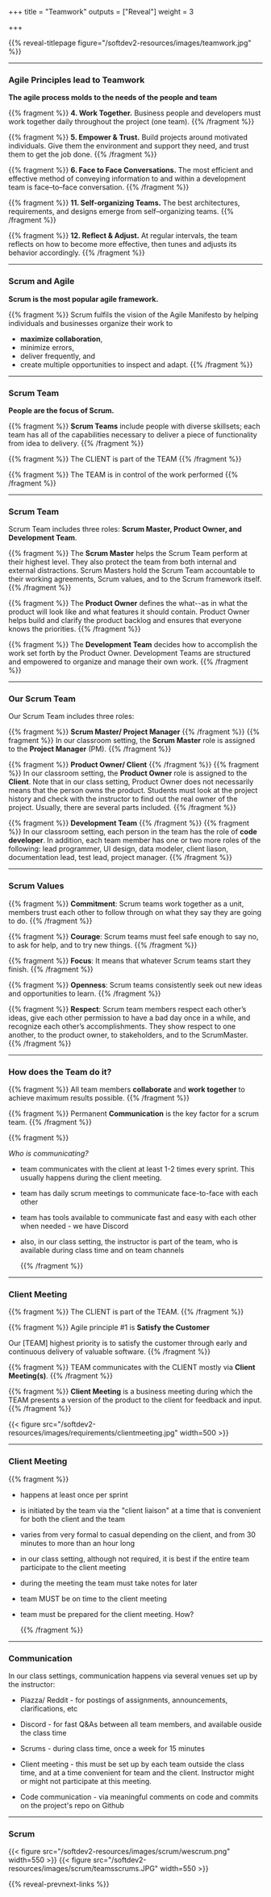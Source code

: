 +++
title = "Teamwork"
outputs = ["Reveal"]
weight = 3

+++

<!--style>p {text-align: left;} </style-->

{{% reveal-titlepage figure="/softdev2-resources/images/teamwork.jpg" %}}

---

### Agile Principles lead to Teamwork

**The agile process molds to the needs of the people and team**

{{% fragment %}} **4. Work Together.** Business people and developers must work together daily throughout the project (one team). 
{{% /fragment %}}

{{% fragment %}} **5. Empower & Trust.** Build projects around motivated individuals. Give them the environment and support they need, and trust them to get the job done. 
{{% /fragment %}}

{{% fragment %}} **6. Face to Face Conversations.** The most efficient and effective method of conveying information to and within a development team is face–to–face conversation. 
{{% /fragment %}}

{{% fragment %}} **11. Self-organizing Teams.** The best architectures, requirements, and designs emerge from self–organizing teams. 
{{% /fragment %}}

{{% fragment %}} **12. Reflect & Adjust.** At regular intervals, the team reflects on how to become more effective, then tunes and adjusts its behavior accordingly. 
{{% /fragment %}}

---

### Scrum and Agile

**Scrum is the most popular agile framework.**

{{% fragment %}} Scrum fulfils the vision of the Agile Manifesto by helping individuals and businesses organize their work to 
* **maximize collaboration**, 
* minimize errors, 
* deliver frequently, and 
* create multiple opportunities to inspect and adapt.
{{% /fragment %}}

---

### Scrum Team

**People are the focus of Scrum.**

{{% fragment %}} **Scrum Teams** include people with diverse skillsets; each team has all of the capabilities necessary to deliver a piece of functionality from idea to delivery. {{% /fragment %}}

{{% fragment %}}
The CLIENT is part of the TEAM
{{% /fragment %}}

{{% fragment %}}
The TEAM is in control of the work performed
{{% /fragment %}}

---

### Scrum Team

Scrum Team includes three roles: **Scrum Master, Product Owner, and Development Team**. 

{{% fragment %}} The **Scrum Master** helps the Scrum Team perform at their highest level. They also protect the team from both internal and external distractions. Scrum Masters hold the Scrum Team accountable to their working agreements, Scrum values, and to the Scrum framework itself.
{{% /fragment %}}

{{% fragment %}} The **Product Owner** defines the what--as in what the product will look like and what features it should contain. Product Owner helps build and clarify the product backlog and ensures that everyone knows the priorities.
{{% /fragment %}}

{{% fragment %}} The **Development Team** decides how to accomplish the work set forth by the Product Owner. Development Teams are structured and empowered to organize and manage their own work.
{{% /fragment %}}
 
---

### Our Scrum Team

Our Scrum Team includes three roles:

{{% fragment %}} **Scrum Master/ Project Manager** {{% /fragment %}} {{% fragment %}} In our classroom setting, the **Scrum Master** role is assigned to the **Project Manager** (PM). {{% /fragment %}}


{{% fragment %}} **Product Owner/ Client** {{% /fragment %}} {{% fragment %}} In our classroom setting, the **Product Owner** role is assigned to the **Client**. Note that in our class setting, Product Owner does not necessarily means that the person owns the product. Students must look at the project history and check with the instructor to find out the real owner of the project. Usually, there are several parts included. {{% /fragment %}}


{{% fragment %}} **Development Team** {{% /fragment %}}
{{% fragment %}} In our classroom setting, each person in the team has the role of **code developer**. In addition, each team member has one or two more roles of the following:  lead programmer, UI design, data modeler, client liason, documentation lead, test lead, project manager. {{% /fragment %}}

---

<section class="left-aligned">

### Scrum Values

{{% fragment %}} **Commitment**: Scrum teams work together as a unit, members trust each other to follow through on what they say they are going to do. 
{{% /fragment %}}

{{% fragment %}} **Courage**: Scrum teams must feel safe enough to say no, to ask for help, and to try new things. 
{{% /fragment %}}

{{% fragment %}} **Focus**: It means that whatever Scrum teams start they finish. 
{{% /fragment %}}

{{% fragment %}} **Openness**: Scrum teams consistently seek out new ideas and opportunities to learn. 
{{% /fragment %}}

{{% fragment %}} **Respect**: Scrum team members respect each other’s ideas, give each other permission to have a bad day once in a while, and recognize each other’s accomplishments. They show respect to one another, to the product owner, to stakeholders, and to the ScrumMaster. 
{{% /fragment %}}

</section>

---

### How does the Team do it?

{{% fragment %}} All team members **collaborate** and **work together** to achieve maximum results possible.
{{% /fragment %}}

{{% fragment %}} Permanent **Communication** is the key factor for a scrum team.
{{% /fragment %}}

{{% fragment %}} <p align='left'> <em>Who is communicating?</em>

* team communicates with the client at least 1-2 times every sprint. This usually happens during the client meeting.

* team has daily scrum meetings to communicate face-to-face with each other

* team has tools available to communicate fast and easy with each other when needed - we have Discord 

* also, in our class setting, the instructor is part of the team, who is available during class time and on team channels </p>
{{% /fragment %}}


---

### Client Meeting

{{% fragment %}} The CLIENT is part of the TEAM.
{{% /fragment %}}

{{% fragment %}} Agile principle #1 is **Satisfy the Customer** 

Our [TEAM] highest priority is to satisfy the customer through early and continuous delivery of valuable software.
{{% /fragment %}}

{{% fragment %}} TEAM communicates with the CLIENT mostly via **Client Meeting(s)**.
{{% /fragment %}}

{{% fragment %}} **Client Meeting** is a business meeting during which the TEAM presents a version of the product to the client for feedback and input.
{{% /fragment %}}

{{< figure src="/softdev2-resources/images/requirements/clientmeeting.jpg" width=500 >}}

---

### Client Meeting

{{% fragment %}} <p align='left'> 

* happens at least once per sprint

* is initiated by the team via the "client liaison" at a time that is convenient for both the client and the team

* varies from very formal to casual depending on the client, and from 30 minutes to more than an hour long

* in our class setting, although not required, it is best if the entire team participate to the client meeting

* during the meeting the team must take notes for later

* team MUST be on time to the client meeting

* team must be prepared for the client meeting. How? </p>
{{% /fragment %}}

---

### Communication

In our class settings, communication happens via several venues set up by the instructor:

* Piazza/ Reddit - for postings of assignments, announcements, clarifications, etc

* Discord - for fast Q&As between all team members, and available ouside the class time

* Scrums - during class time, once a week for 15 minutes

* Client meeting - this must be set up by each team outside the class time, and at a time convenient for team and the client. Instructor might or might not participate at this meeting.

* Code communication - via meaningful comments on code and commits on the project's repo on Github

---

### Scrum

<div class="side-by-side">
{{< figure src="/softdev2-resources/images/scrum/wescrum.png" width=550 >}} 
{{< figure src="/softdev2-resources/images/scrum/teamsscrums.JPG" width=550 >}}
</div>

{{% reveal-prevnext-links %}}
